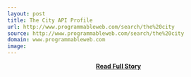 ```yaml
---
layout: post
title: The City API Profile
url: http://www.programmableweb.com/search/the%20city
source: http://www.programmableweb.com/search/the%20city
domain: www.programmableweb.com
image: 
---
```


<p></p>
<center><p><a href="http://www.programmableweb.com/search/the%20city" style='padding:25px; font-sze:18px; font-weight: bold;'>Read Full Story</a></p></center>
